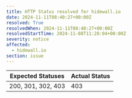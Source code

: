 ```yaml
---
title: HTTP Status resolved for hidewall.io
date: 2024-11-11T08:40:27+00:00Z
resolved: True
resolvedWhen: 2024-11-11T08:40:27+00:00Z
resolvedStartTime: 2024-11-08T11:28:04+00:00Z
severity: notice
affected:
  - hidewall.io
section: issue
---
```


| Expected Statuses | Actual Status  |
|-------------------|----------------|
| 200, 301, 302, 403 | 403 |
